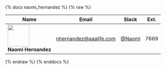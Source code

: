 {% docs naomi_hernandez %}
{% raw %}

|Name|Email|Slack|Ext.|
|----|-----|-----|----|
|<img src="https://ca.slack-edge.com/TDCJ5T84R-U02CX7NA4L8-89e4e6b7b946-512" width="70"><br>**Naomi Hernandez**|[nhernandez@aaalife.com](mailto:nhernandez@aaalife.com)|[@Naomi](https://aaainsights.slack.com/team/U02CX7NA4L8)|7669|

{% endraw %}
{% enddocs %}